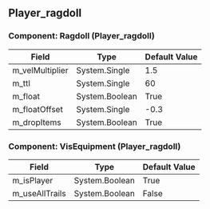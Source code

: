## Player_ragdoll

### Component: Ragdoll (Player_ragdoll)

|Field|Type|Default Value|
|-----|----|-------------|
|m_velMultiplier|System.Single|1.5|
|m_ttl|System.Single|60|
|m_float|System.Boolean|True|
|m_floatOffset|System.Single|-0.3|
|m_dropItems|System.Boolean|True|

### Component: VisEquipment (Player_ragdoll)

|Field|Type|Default Value|
|-----|----|-------------|
|m_isPlayer|System.Boolean|True|
|m_useAllTrails|System.Boolean|False|


